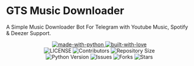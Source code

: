 # GTS Music Downloader
A Simple Music Downloader Bot For Telegram with Youtube Music, Spotify & Deezer Support.

<p align="center">
    <a href="https://python.org">
        <img src="http://forthebadge.com/images/badges/made-with-python.svg" alt="made-with-python">
    </a>
    <a href="https://GitHub.com/rozari0">
        <img src="http://ForTheBadge.com/images/badges/built-with-love.svg" alt="built-with-love">
    </a> <br>
    <img src="https://img.shields.io/github/license/slrub/GTS-MUSIC-DOWNLOADER?style=for-the-badge&logo=appveyor" alt="LICENSE">
    <img src="https://img.shields.io/github/contributors/slrub/GTS-MUSIC-DOWNLOADER?style=for-the-badge&logo=appveyor" alt="Contributors">
    <img src="https://img.shields.io/github/repo-size/slrub/GTS-MUSIC-DOWNLOADER?style=for-the-badge&logo=appveyor" alt="Repository Size"> <br>
    <img src="https://img.shields.io/badge/python-3.9-green?style=for-the-badge&logo=appveyor" alt="Python Version">
    <img src="https://img.shields.io/github/issues/slrub/GTS-MUSIC-DOWNLOADER?style=for-the-badge&logo=appveyor" alt="Issues">
    <img src="https://img.shields.io/github/forks/slrub/GTS-MUSIC-DOWNLOADER?style=for-the-badge&logo=appveyor" alt="Forks">
    <img src="https://img.shields.io/github/stars/slrub/GTS-MUSIC-DOWNLOADER?style=for-the-badge&logo=appveyor" alt="Stars">
</p>
